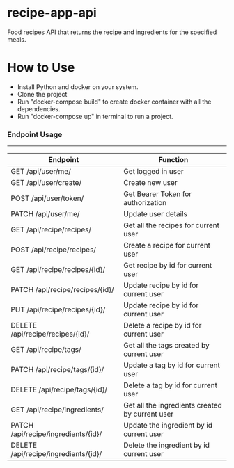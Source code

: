 # recipe-app-api
Food recipes API that returns the recipe and ingredients for the specified meals.

# How to Use
-  Install Python and docker on your system.
-  Clone the project
-  Run "docker-compose build" to create docker container with all the dependencies.
-  Run "docker-compose up" in terminal to run a project.

### Endpoint Usage
---
| Endpoint | Function|
| ------------- | ------------- |
| GET /api/user/me/  |  Get logged in user|
| GET /api/user/create/  |  Create new user|
| POST /api/user/token/  |  Get Bearer Token for authorization |
| PATCH /api/user/me/  |  Update user details |
| GET /api/recipe/recipes/ | Get all the recipes for current user|
| POST /api/recipe/recipes/ | Create a recipe for current user|
| GET /api/recipe/recipes/{id}/ | Get recipe by id for current user|
| PATCH /api/recipe/recipes/{id}/ | Update recipe by id for current user|
| PUT /api/recipe/recipes/{id}/ | Update recipe by id for current user|
| DELETE /api/recipe/recipes/{id}/ | Delete a recipe by id for current user|
| GET /api/recipe/tags/ | Get all the tags created by current user|
| PATCH /api/recipe/tags/{id}/ | Update a tag by id for current user|
| DELETE /api/recipe/tags/{id}/ | Delete a tag by id for current user|
| GET /api/recipe/ingredients/ | Get all the ingredients created by current user|
| PATCH /api/recipe/ingredients/{id}/ | Update the ingredient by id current user|
| DELETE /api/recipe/ingredients/{id}/ | Delete the ingredient by id current user|
